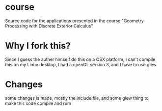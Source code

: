 course
======

Source code for the applications presented in the course "Geometry Processing with Discrete Exterior Calculus"

Why I fork this?
======
Since I guess the auther himself do this on a OSX platform, I can't compile this on my Linux desktop, I had a openGL version 3, and I have to use glew.

Changes
======
some changes is made, mostly the include file, and some glew thing to make this code compile and rum
